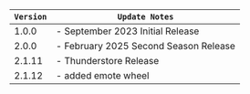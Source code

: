 | `Version` | `Update Notes`                        |
|-----------|---------------------------------------|
| 1.0.0     | - September 2023 Initial Release      |
| 2.0.0     | - February 2025 Second Season Release |
| 2.1.11    | - Thunderstore Release                |
| 2.1.12    | - added emote wheel                   |